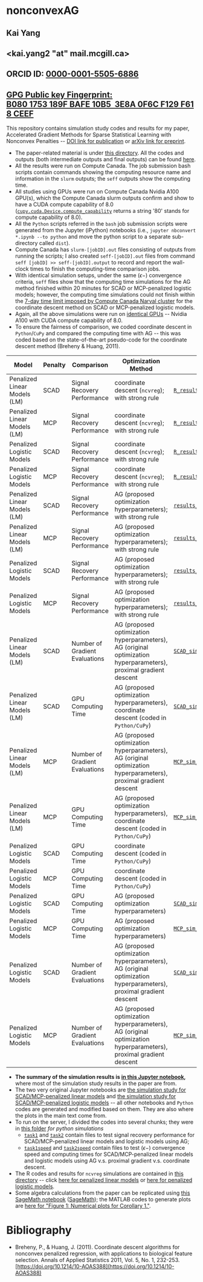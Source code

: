 # nonconvexAG

## Kai Yang
## <kai.yang2 "at" mail.mcgill.ca>
## ORCID ID: [0000-0001-5505-6886](https://orcid.org/0000-0001-5505-6886)
## [GPG Public key Fingerprint: B080 1753 189F BAFE 10B5  3E8A 0F6C F129 F618 CEEF](https://keys.openpgp.org/vks/v1/by-fingerprint/B0801753189FBAFE10B53E8A0F6CF129F618CEEF)


This repository contains simulation study codes and results for my paper, Accelerated Gradient Methods for Sparse Statistical Learning with Nonconvex Penalties -- [DOI link for publication](https://doi.org/10.1007/s11222-023-10371-8) or [arXiv link for preprint](https://arxiv.org/abs/2009.10629). 
- The paper-related material is under [this directory](https://github.com/Kaiyangshi-Ito/nonconvexAG/tree/main/paper). All the codes and outputs (both intermediate outputs and final outputs) can be found [here](https://github.com/Kaiyangshi-Ito/nonconvexAG/tree/main/paper/simulation_study). 
- All the results were run on Compute Canada. The job submission bash scripts contain commands showing the computing resource name and information in the `slurm` outputs; the `seff` outputs show the computing time. 
- All studies using GPUs were run on Compute Canada Nvidia A100 GPU(s), which the Compute Canada slurm outputs confirm and show to have a CUDA compute capability of 8.0 ([`cupy.cuda.Device.compute_capability`](https://docs.cupy.dev/en/stable/reference/generated/cupy.cuda.Device.html) returns a string '80' stands for compute capability of 8.0).
- All the `Python` scripts referred in the `bash` job submission scripts were generated from the Jupyter (iPython) notebooks (i.e., `jupyter nbconvert *.ipynb --to python` and move the python script to a separate sub-directory called `dist`).
-  Compute Canada has `slurm-[jobID].out` files consisting of outputs from running the scripts; I also created `seff-[jobID].out` files from command `seff [jobID] >> seff-[jobID].output` to record and report the wall-clock times to finish the computing-time comparison jobs.
-  With identical simulation setups, under the same $(\epsilon-)$ convergence criteria, `seff` files show that the computing time simulations for the AG method finished within $20$ minutes for SCAD or MCP-penalized logistic models; however, the computing time simulations could not finish within the [7-day time limit imposed by Compute Canada Narval cluster](https://docs.alliancecan.ca/wiki/Job_scheduling_policies#Time_limits) for the coordinate descent method on SCAD or MCP-penalized logistic models. 
-  Again, all the above simulations were run on [identical GPUs](https://docs.alliancecan.ca/wiki/Using_GPUs_with_Slurm/en#Available_hardware) -- Nvidia A100 with CUDA compute capability of 8.0. 
-  To ensure the fairness of comparison, we coded coordinate descent in `Python`/`CuPy` and compared the computing time with AG -- this was coded based on the state-of-the-art pseudo-code for the coordinate descent method (Breheny & Huang, 2011).


| Model 	| Penalty 	| Comparison 	| Optimization Method 	| Output Data 	| Jupyter Notebook/R code 	| Bash Script 	| slurm file 	| seff output 	|
|---	|---	|---	|---	|---	|---	|---	|---	|---	|
| Penalized Linear Models (LM) 	| SCAD 	| Signal Recovery Performance 	| coordinate descent (`ncvreg`); with strong rule 	| [`R_results_SCAD_signal_recovery.npy`](https://github.com/Kaiyangshi-Ito/nonconvexAG/tree/main/paper/simulation_study/SCAD_MCP/LM/R_results_SCAD_signal_recovery.npy) 	| [`ncvreg_LM_sim.R`](https://github.com/Kaiyangshi-Ito/nonconvexAG/tree/main/paper/simulation_study/SCAD_MCP/LM/ncvreg_LM_sim.R) 	| [`LM.sh`](https://github.com/Kaiyangshi-Ito/nonconvexAG/tree/main/paper/simulation_study/SCAD_MCP/LM/LM.sh) 	| [`slurm-10933899.out`](https://github.com/Kaiyangshi-Ito/nonconvexAG/tree/main/paper/simulation_study/SCAD_MCP/LM/slurm-10933899.out) 	|  	|
| Penalized Linear Models (LM) 	| MCP 	| Signal Recovery Performance 	| coordinate descent (`ncvreg`); with strong rule 	| [`R_results_MCP_signal_recovery.npy`](https://github.com/Kaiyangshi-Ito/nonconvexAG/tree/main/paper/simulation_study/SCAD_MCP/LM/R_results_MCP_signal_recovery.npy) 	| [`ncvreg_LM_sim.R`](https://github.com/Kaiyangshi-Ito/nonconvexAG/tree/main/paper/simulation_study/SCAD_MCP/LM/ncvreg_LM_sim.R) 	| [`LM.sh`](https://github.com/Kaiyangshi-Ito/nonconvexAG/tree/main/paper/simulation_study/SCAD_MCP/LM/LM.sh) 	| [`slurm-10933899.out`](https://github.com/Kaiyangshi-Ito/nonconvexAG/tree/main/paper/simulation_study/SCAD_MCP/LM/slurm-10933899.out) 	|  	|
| Penalized Logistic Models 	| SCAD 	| Signal Recovery Performance 	| coordinate descent (`ncvreg`); with strong rule 	| [`R_results_SCAD_signal_recovery.npy`](https://github.com/Kaiyangshi-Ito/nonconvexAG/tree/main/paper/simulation_study/SCAD_MCP/logistic/R_results_SCAD_signal_recovery.npy) 	| [`ncvreg_logistic_sim.R`](https://github.com/Kaiyangshi-Ito/nonconvexAG/tree/main/paper/simulation_study/SCAD_MCP/logistic/ncvreg_logistic_sim.R) 	| [`logistic.sh`](https://github.com/Kaiyangshi-Ito/nonconvexAG/tree/main/paper/simulation_study/SCAD_MCP/logistic/logistic.sh) 	| [`slurm-10933900.out`](https://github.com/Kaiyangshi-Ito/nonconvexAG/tree/main/paper/simulation_study/SCAD_MCP/logistic/slurm-10933900.out) 	|  	|
| Penalized Logistic Models 	| MCP 	| Signal Recovery Performance 	| coordinate descent (`ncvreg`); with strong rule 	| [`R_results_MCP_signal_recovery.npy`](https://github.com/Kaiyangshi-Ito/nonconvexAG/tree/main/paper/simulation_study/SCAD_MCP/logistic/R_results_MCP_signal_recovery.npy) 	| [`ncvreg_logistic_sim.R`](https://github.com/Kaiyangshi-Ito/nonconvexAG/tree/main/paper/simulation_study/SCAD_MCP/logistic/ncvreg_logistic_sim.R) 	| [`logistic.sh`](https://github.com/Kaiyangshi-Ito/nonconvexAG/tree/main/paper/simulation_study/SCAD_MCP/logistic/logistic.sh) 	| [`slurm-10933900.out`](https://github.com/Kaiyangshi-Ito/nonconvexAG/tree/main/paper/simulation_study/SCAD_MCP/logistic/slurm-10933900.out) 	|  	|
| Penalized Linear Models (LM) 	| SCAD 	| Signal Recovery Performance 	| AG (proposed optimization hyperparameters); with strong rule 	| [`results_SCAD_signal_recovery.npy`](https://github.com/Kaiyangshi-Ito/nonconvexAG/tree/main/paper/simulation_study/tasks/task1/results_SCAD_signal_recovery.npy) 	| [`task1.ipynb`](https://github.com/Kaiyangshi-Ito/nonconvexAG/tree/main/paper/simulation_study/tasks/task1/task1.ipynb) 	| [`task1.sh`](https://github.com/Kaiyangshi-Ito/nonconvexAG/tree/main/paper/simulation_study/tasks/task1/task1.sh) 	| [`slurm-10933901.out`](https://github.com/Kaiyangshi-Ito/nonconvexAG/tree/main/paper/simulation_study/tasks/task1/slurm-10933901.out) 	|  	|
| Penalized Linear Models (LM) 	| MCP 	| Signal Recovery Performance 	| AG (proposed optimization hyperparameters); with strong rule 	| [`results_MCP_signal_recovery.npy`](https://github.com/Kaiyangshi-Ito/nonconvexAG/tree/main/paper/simulation_study/tasks/task1/results_MCP_signal_recovery.npy) 	| [`task1.ipynb`](https://github.com/Kaiyangshi-Ito/nonconvexAG/tree/main/paper/simulation_study/tasks/task1/task1.ipynb) 	| [`task1.sh`](https://github.com/Kaiyangshi-Ito/nonconvexAG/tree/main/paper/simulation_study/tasks/task1/task1.sh) 	| [`slurm-10933901.out`](https://github.com/Kaiyangshi-Ito/nonconvexAG/tree/main/paper/simulation_study/tasks/task1/slurm-10933901.out) 	|  	|
| Penalized Logistic Models 	| SCAD 	| Signal Recovery Performance 	| AG (proposed optimization hyperparameters); with strong rule 	| [`results_SCAD_signal_recovery.npy`](https://github.com/Kaiyangshi-Ito/nonconvexAG/tree/main/paper/simulation_study/tasks/task2/results_SCAD_signal_recovery.npy) 	| [`task2.ipynb`](https://github.com/Kaiyangshi-Ito/nonconvexAG/tree/main/paper/simulation_study/tasks/task2/task2.ipynb) 	| [`task2.sh`](https://github.com/Kaiyangshi-Ito/nonconvexAG/tree/main/paper/simulation_study/tasks/task2/task2.sh) 	| [`slurm-10933902.out`](https://github.com/Kaiyangshi-Ito/nonconvexAG/tree/main/paper/simulation_study/tasks/task2/slurm-10933902.out) 	|  	|
| Penalized Logistic Models 	| MCP 	| Signal Recovery Performance 	| AG (proposed optimization hyperparameters); with strong rule 	| [`results_MCP_signal_recovery.npy`](https://github.com/Kaiyangshi-Ito/nonconvexAG/tree/main/paper/simulation_study/tasks/task2/results_MCP_signal_recovery.npy) 	| [`task2.ipynb`](https://github.com/Kaiyangshi-Ito/nonconvexAG/tree/main/paper/simulation_study/tasks/task2/task2.ipynb) 	| [`task2.sh`](https://github.com/Kaiyangshi-Ito/nonconvexAG/tree/main/paper/simulation_study/tasks/task2/task2.sh) 	| [`slurm-10933902.out`](https://github.com/Kaiyangshi-Ito/nonconvexAG/tree/main/paper/simulation_study/tasks/task2/slurm-10933902.out) 	|  	|
| Penalized Linear Models (LM) 	| SCAD 	| Number of Gradient Evaluations 	| AG (proposed optimization hyperparameters), AG (original optimization hyperparameters), proximal gradient descent 	| [`SCAD_sim_results.npy`](https://github.com/Kaiyangshi-Ito/nonconvexAG/tree/main/paper/simulation_study/tasks/task1speed/SCAD_sim_results.npy) 	| [`task1speed.ipynb`](https://github.com/Kaiyangshi-Ito/nonconvexAG/tree/main/paper/simulation_study/tasks/task1speed/task1speed.ipynb) 	| [`task1speed.sh`](https://github.com/Kaiyangshi-Ito/nonconvexAG/tree/main/paper/simulation_study/tasks/task1speed/task1speed.sh) 	| [`slurm-10933903.out`](https://github.com/Kaiyangshi-Ito/nonconvexAG/tree/main/paper/simulation_study/tasks/task1speed/slurm-10933903.out) 	| [`seff-10933903.out`](https://github.com/Kaiyangshi-Ito/nonconvexAG/tree/main/paper/simulation_study/tasks/task1speed/seff-10933903.out) 	|
| Penalized Linear Models (LM) 	| SCAD 	| GPU Computing Time 	| AG (proposed optimization hyperparameters), coordinate descent (coded in `Python/CuPy`) 	| [`SCAD_sim_results.npy`](https://github.com/Kaiyangshi-Ito/nonconvexAG/tree/main/paper/simulation_study/tasks/task1speed/SCAD_sim_results.npy) 	| [`task1speed.ipynb`](https://github.com/Kaiyangshi-Ito/nonconvexAG/tree/main/paper/simulation_study/tasks/task1speed/task1speed.ipynb) 	| [`task1speed.sh`](https://github.com/Kaiyangshi-Ito/nonconvexAG/tree/main/paper/simulation_study/tasks/task1speed/task1speed.sh) 	| [`slurm-10933903.out`](https://github.com/Kaiyangshi-Ito/nonconvexAG/tree/main/paper/simulation_study/tasks/task1speed/slurm-10933903.out) 	| [`seff-10933903.out`](https://github.com/Kaiyangshi-Ito/nonconvexAG/tree/main/paper/simulation_study/tasks/task1speed/seff-10933903.out) 	|
| Penalized Linear Models (LM) 	| MCP 	| Number of Gradient Evaluations 	| AG (proposed optimization hyperparameters), AG (original optimization hyperparameters), proximal gradient descent 	| [`MCP_sim_results.npy`](https://github.com/Kaiyangshi-Ito/nonconvexAG/tree/main/paper/simulation_study/tasks/task1speed/MCP_sim_results.npy) 	| [`task1speed.ipynb`](https://github.com/Kaiyangshi-Ito/nonconvexAG/tree/main/paper/simulation_study/tasks/task1speed/task1speed.ipynb) 	| [`task1speed.sh`](https://github.com/Kaiyangshi-Ito/nonconvexAG/tree/main/paper/simulation_study/tasks/task1speed/task1speed.sh) 	| [`slurm-10933903.out`](https://github.com/Kaiyangshi-Ito/nonconvexAG/tree/main/paper/simulation_study/tasks/task1speed/slurm-10933903.out) 	| [`seff-10933903.out`](https://github.com/Kaiyangshi-Ito/nonconvexAG/tree/main/paper/simulation_study/tasks/task1speed/seff-10933903.out) 	|
| Penalized Linear Models (LM) 	| MCP 	| GPU Computing Time 	| AG (proposed optimization hyperparameters), coordinate descent (coded in `Python/CuPy`) 	| [`MCP_sim_results.npy`](https://github.com/Kaiyangshi-Ito/nonconvexAG/tree/main/paper/simulation_study/tasks/task1speed/MCP_sim_results.npy) 	| [`task1speed.ipynb`](https://github.com/Kaiyangshi-Ito/nonconvexAG/tree/main/paper/simulation_study/tasks/task1speed/task1speed.ipynb) 	| [`task1speed.sh`](https://github.com/Kaiyangshi-Ito/nonconvexAG/tree/main/paper/simulation_study/tasks/task1speed/task1speed.sh) 	| [`slurm-10933903.out`](https://github.com/Kaiyangshi-Ito/nonconvexAG/tree/main/paper/simulation_study/tasks/task1speed/slurm-10933903.out) 	| [`seff-10933903.out`](https://github.com/Kaiyangshi-Ito/nonconvexAG/tree/main/paper/simulation_study/tasks/task1speed/seff-10933903.out) 	|
| Penalized Logistic Models 	| SCAD 	| GPU Computing Time 	| coordinate descent (coded in `Python/CuPy`) 	|  	| [`task2speed_SCAD_coord_time.ipynb`](https://github.com/Kaiyangshi-Ito/nonconvexAG/tree/main/paper/simulation_study/tasks/task2speed/sub_tasks/task2speed_SCAD_coord_time/task2speed_SCAD_coord_time.ipynb) 	| [`task2speed_SCAD_coord_time.sh`](https://github.com/Kaiyangshi-Ito/nonconvexAG/tree/main/paper/simulation_study/tasks/task2speed/sub_tasks/task2speed_SCAD_coord_time/task2speed_SCAD_coord_time.sh) 	| [`slurm-10933904.out`](https://github.com/Kaiyangshi-Ito/nonconvexAG/tree/main/paper/simulation_study/tasks/task2speed/sub_tasks/task2speed_SCAD_coord_time/slurm-10933904.out) 	| [`seff-10933904.out`](https://github.com/Kaiyangshi-Ito/nonconvexAG/tree/main/paper/simulation_study/tasks/task2speed/sub_tasks/task2speed_SCAD_coord_time/seff-10933904.out) 	|
| Penalized Logistic Models 	| MCP 	| GPU Computing Time 	| coordinate descent (coded in `Python/CuPy`) 	|  	| [`task2speed_MCP_coord_time.ipynb`](https://github.com/Kaiyangshi-Ito/nonconvexAG/tree/main/paper/simulation_study/tasks/task2speed/sub_tasks/task2speed_MCP_coord_time/task2speed_MCP_coord_time.ipynb) 	| [`task2speed_MCP_coord_time.sh`](https://github.com/Kaiyangshi-Ito/nonconvexAG/tree/main/paper/simulation_study/tasks/task2speed/sub_tasks/task2speed_MCP_coord_time/task2speed_MCP_coord_time.sh) 	| [`slurm-10933905.out`](https://github.com/Kaiyangshi-Ito/nonconvexAG/tree/main/paper/simulation_study/tasks/task2speed/sub_tasks/task2speed_MCP_coord_time/slurm-10933905.out) 	| [`seff-10933905.out`](https://github.com/Kaiyangshi-Ito/nonconvexAG/tree/main/paper/simulation_study/tasks/task2speed/sub_tasks/task2speed_MCP_coord_time/seff-10933905.out) 	|
| Penalized Logistic Models 	| SCAD 	| GPU Computing Time 	| AG (proposed optimization hyperparameters) 	| [`SCAD_sim_results_AG_time.npy`](https://github.com/Kaiyangshi-Ito/nonconvexAG/tree/main/paper/simulation_study/tasks/task2speed/sub_tasks/task2speed_SCAD_AG_time/SCAD_sim_results_AG_time.npy) 	| [`task2speed_SCAD_AG_time.ipynb`](https://github.com/Kaiyangshi-Ito/nonconvexAG/tree/main/paper/simulation_study/tasks/task2speed/sub_tasks/task2speed_SCAD_AG_time/task2speed_SCAD_AG_time.ipynb) 	| [`task2speed_SCAD_AG_time.sh`](https://github.com/Kaiyangshi-Ito/nonconvexAG/tree/main/paper/simulation_study/tasks/task2speed/sub_tasks/task2speed_SCAD_AG_time/task2speed_SCAD_AG_time.sh) 	| [`slurm-10933906.out`](https://github.com/Kaiyangshi-Ito/nonconvexAG/tree/main/paper/simulation_study/tasks/task2speed/sub_tasks/task2speed_SCAD_AG_time/slurm-10933906.out) 	| [`seff-10933906.out`](https://github.com/Kaiyangshi-Ito/nonconvexAG/tree/main/paper/simulation_study/tasks/task2speed/sub_tasks/task2speed_SCAD_AG_time/seff-10933906.out) 	|
| Penalized Logistic Models 	| MCP 	| GPU Computing Time 	| AG (proposed optimization hyperparameters) 	| [`MCP_sim_results_AG_time.npy`](https://github.com/Kaiyangshi-Ito/nonconvexAG/tree/main/paper/simulation_study/tasks/task2speed/sub_tasks/task2speed_MCP_AG_time/MCP_sim_results_AG_time.npy) 	| [`task2speed_MCP_AG_time.ipynb`](https://github.com/Kaiyangshi-Ito/nonconvexAG/tree/main/paper/simulation_study/tasks/task2speed/sub_tasks/task2speed_MCP_AG_time/task2speed_MCP_AG_time.ipynb) 	| [`task2speed_MCP_AG_time.sh`](https://github.com/Kaiyangshi-Ito/nonconvexAG/tree/main/paper/simulation_study/tasks/task2speed/sub_tasks/task2speed_MCP_AG_time/task2speed_MCP_AG_time.sh) 	| [`slurm-10933907.out`](https://github.com/Kaiyangshi-Ito/nonconvexAG/tree/main/paper/simulation_study/tasks/task2speed/sub_tasks/task2speed_MCP_AG_time/slurm-10933907.out) 	| [`seff-10933907.out`](https://github.com/Kaiyangshi-Ito/nonconvexAG/tree/main/paper/simulation_study/tasks/task2speed/sub_tasks/task2speed_MCP_AG_time/seff-10933907.out) 	|
| Penalized Logistic Models 	| SCAD 	| Number of Gradient Evaluations 	| AG (proposed optimization hyperparameters), AG (original optimization hyperparameters), proximal gradient descent 	| [`SCAD_sim_results.npy`](https://github.com/Kaiyangshi-Ito/nonconvexAG/tree/main/paper/simulation_study/tasks/task2speed/sub_tasks/task2speed_SCAD/SCAD_sim_results.npy) 	| [`task2speed_SCAD.ipynb`](https://github.com/Kaiyangshi-Ito/nonconvexAG/tree/main/paper/simulation_study/tasks/task2speed/sub_tasks/task2speed_SCAD/task2speed_SCAD.ipynb) 	| [`task2speed_SCAD.sh`](https://github.com/Kaiyangshi-Ito/nonconvexAG/tree/main/paper/simulation_study/tasks/task2speed/sub_tasks/task2speed_SCAD/task2speed_SCAD.sh) 	| [`slurm-10933908.out`](https://github.com/Kaiyangshi-Ito/nonconvexAG/tree/main/paper/simulation_study/tasks/task2speed/sub_tasks/task2speed_SCAD/slurm-10933908.out) 	| [`seff-10933908.out`](https://github.com/Kaiyangshi-Ito/nonconvexAG/tree/main/paper/simulation_study/tasks/task2speed/sub_tasks/task2speed_SCAD/seff-10933908.out) 	|
| Penalized Logistic Models 	| MCP 	| Number of Gradient Evaluations 	| AG (proposed optimization hyperparameters), AG (original optimization hyperparameters), proximal gradient descent 	| [`MCP_sim_results.npy`](https://github.com/Kaiyangshi-Ito/nonconvexAG/tree/main/paper/simulation_study/tasks/task2speed/sub_tasks/task2speed_MCP/MCP_sim_results.npy) 	| [`task2speed_MCP.ipynb`](https://github.com/Kaiyangshi-Ito/nonconvexAG/tree/main/paper/simulation_study/tasks/task2speed/sub_tasks/task2speed_MCP/task2speed_MCP.ipynb) 	| [`task2speed_MCP.sh`](https://github.com/Kaiyangshi-Ito/nonconvexAG/tree/main/paper/simulation_study/tasks/task2speed/sub_tasks/task2speed_MCP/task2speed_MCP.sh) 	| [`slurm-10933909.out`](https://github.com/Kaiyangshi-Ito/nonconvexAG/tree/main/paper/simulation_study/tasks/task2speed/sub_tasks/task2speed_MCP/slurm-10933909.out) 	| [`seff-10933909.out`](https://github.com/Kaiyangshi-Ito/nonconvexAG/tree/main/paper/simulation_study/tasks/task2speed/sub_tasks/task2speed_MCP/seff-10933909.out) 	|


- **The summary of the simulation results is [in this Jupyter notebook](https://github.com/Kaiyangshi-Ito/nonconvexAG/tree/main/paper/simulation_study/summary.ipynb),** where most of the simulation study results in the paper are from. 
- The two very original Jupyter notebooks are [the simulation study for SCAD/MCP-penalized linear models](https://github.com/Kaiyangshi-Ito/nonconvexAG/tree/main/paper/simulation_study/LM_SCAD_MCP_cp_(cupy).ipynb) and [the simulation study for SCAD/MCP-penalized logistic models](https://github.com/Kaiyangshi-Ito/nonconvexAG/tree/main/paper/simulation_study/logistic_SCAD_MCP_cp_(cupy).ipynb) -- all other notebooks and `Python` codes are generated and modified based on them. They are also where the plots in the main text come from.
- To run on the server, I divided the codes into several chunks; they were in [this folder](https://github.com/Kaiyangshi-Ito/nonconvexAG/tree/main/paper/simulation_study/tasks) *for python simulations*
  *  [`task1`](https://github.com/Kaiyangshi-Ito/nonconvexAG/tree/main/paper/simulation_study/tasks/task1) and [`task2`](https://github.com/Kaiyangshi-Ito/nonconvexAG/tree/main/paper/simulation_study/tasks/task2) contain files to test signal recovery performance for SCAD/MCP-penalized linear models and logistic models using AG; 
  *  [`task1speed`](https://github.com/Kaiyangshi-Ito/nonconvexAG/tree/main/paper/simulation_study/tasks/task1speed) and [`task2speed`](https://github.com/Kaiyangshi-Ito/nonconvexAG/tree/main/paper/simulation_study/tasks/task2speed) contain files to test $(\epsilon-)$ convergence speed and computing times for SCAD/MCP-penalized linear models and logistic models using AG v.s. proximal gradient v.s. coordinate descent. 
-  The R codes and results for `ncvreg` simulations are contained in [this directory](https://github.com/Kaiyangshi-Ito/nonconvexAG/tree/main/paper/simulation_study/SCAD_MCP) -- click [here for penalized linear models](https://github.com/Kaiyangshi-Ito/nonconvexAG/tree/main/paper/simulation_study/SCAD_MCP/LM) or [here for penalized logistic models](https://github.com/Kaiyangshi-Ito/nonconvexAG/tree/main/paper/simulation_study/SCAD_MCP/logistic).
- Some algebra calculations from the paper can be replicated using [this SageMath notebook](https://github.com/Kaiyangshi-Ito/nonconvexAG/tree/main/paper/SageMath_algebra.ipynb) ([SageMath](https://www.sagemath.org/)); the MATLAB codes to generate plots are [here for "Figure 1: Numerical plots for Corollary 1."](https://github.com/Kaiyangshi-Ito/nonconvexAG/tree/main/paper/optimize_b_k.m).


<!-- The manual for the PyPI package [`nonconvexAG`](https://pypi.org/project/nonconvexAG/) can be found [here](https://github.com/Kaiyangshi-Ito/nonconvexAG/tree/main/nonconvexAG/README.md). -->

# Bibliography

- Breheny, P., & Huang, J. (2011). Coordinate descent algorithms for nonconvex penalized regression, with applications to biological feature selection. Annals of Applied Statistics 2011, Vol. 5, No. 1, 232-253. [https://doi.org/10.1214/10-AOAS388](https://doi.org/10.1214/10-AOAS388)
